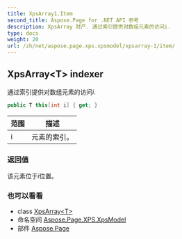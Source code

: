 ```yaml
---
title: XpsArray1.Item
second_title: Aspose.Page for .NET API 参考
description: XpsArray 财产. 通过索引提供对数组元素的访问i.
type: docs
weight: 20
url: /zh/net/aspose.page.xps.xpsmodel/xpsarray-1/item/
---
```

## XpsArray&lt;T&gt; indexer

通过索引提供对数组元素的访问*i*.

```csharp
public T this[int i] { get; }
```

| 范围 | 描述 |
| --- | --- |
| i | 元素的索引。 |

### 返回值

该元素位于*i*位置。

### 也可以看看

* class [XpsArray&lt;T&gt;](../)
* 命名空间 [Aspose.Page.XPS.XpsModel](../../xpsarray-1/)
* 部件 [Aspose.Page](../../../)


